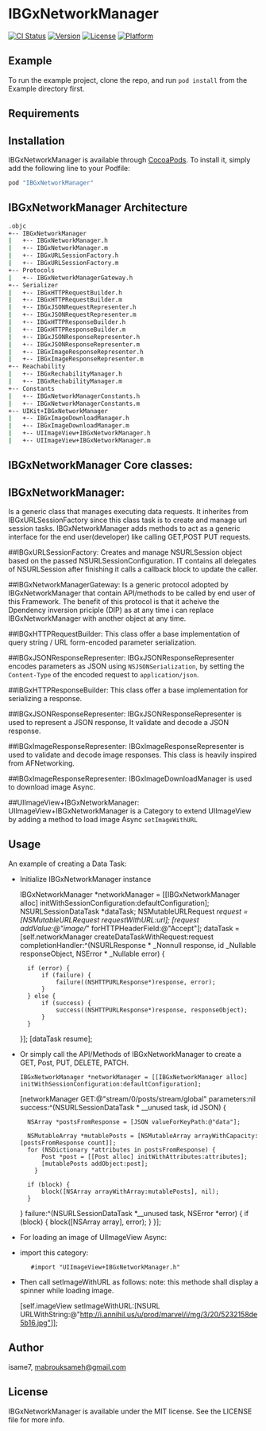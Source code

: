 # IBGxNetworkManager

[![CI Status](http://img.shields.io/travis/isame7/IBGxNetworkManager.svg?style=flat)](https://travis-ci.org/isame7/IBGxNetworkManager)
[![Version](https://img.shields.io/cocoapods/v/IBGxNetworkManager.svg?style=flat)](http://cocoapods.org/pods/IBGxNetworkManager)
[![License](https://img.shields.io/cocoapods/l/IBGxNetworkManager.svg?style=flat)](http://cocoapods.org/pods/IBGxNetworkManager)
[![Platform](https://img.shields.io/cocoapods/p/IBGxNetworkManager.svg?style=flat)](http://cocoapods.org/pods/IBGxNetworkManager)

## Example

To run the example project, clone the repo, and run `pod install` from the Example directory first.

## Requirements

## Installation

IBGxNetworkManager is available through [CocoaPods](http://cocoapods.org). To install
it, simply add the following line to your Podfile:

```ruby
pod "IBGxNetworkManager"
```
## IBGxNetworkManager Architecture
```bash
.objc
+-- IBGxNetworkManager
|   +-- IBGxNetworkManager.h
|   +-- IBGxNetworkManager.m
|   +-- IBGxURLSessionFactory.h
|   +-- IBGxURLSessionFactory.m
+-- Protocols
|   +-- IBGxNetworkManagerGateway.h
+-- Serializer
|   +-- IBGxHTTPRequestBuilder.h
|   +-- IBGxHTTPRequestBuilder.m
|   +-- IBGxJSONRequestRepresenter.h
|   +-- IBGxJSONRequestRepresenter.m
|   +-- IBGxHTTPResponseBuilder.h
|   +-- IBGxHTTPResponseBuilder.m
|   +-- IBGxJSONResponseRepresenter.h
|   +-- IBGxJSONResponseRepresenter.m
|   +-- IBGxImageResponseRepresenter.h
|   +-- IBGxImageResponseRepresenter.m
+-- Reachability
|   +-- IBGxRechabilityManager.h
|   +-- IBGxRechabilityManager.m
+-- Constants
|   +-- IBGxNetworkManagerConstants.h
|   +-- IBGxNetworkManagerConstants.m
+-- UIKit+IBGxNetworkManager
|   +-- IBGxImageDownloadManager.h
|   +-- IBGxImageDownloadManager.m
|   +-- UIImageView+IBGxNetworkManager.h
|   +-- UIImageView+IBGxNetworkManager.m
```
## IBGxNetworkManager Core classes:

## IBGxNetworkManager:
Is a generic class that manages executing data requests. It inherites from IBGxURLSessionFactory since this class task is to create and manage url session tasks. IBGxNetworkManager adds methods to act as a generic interface for the end user(developer) like calling GET,POST PUT requests.

##IBGxURLSessionFactory:
Creates and manage NSURLSession object based on the passed NSURLSessionConfiguration. IT contains all delegates of NSURLSession after finishing it calls a callback block to update the caller.

##IBGxNetworkManagerGateway:
Is a generic protocol adopted by IBGxNetworkManager that contain API/methods to be called by end user of this Framework. The benefit of this protocol is that it acheive the Dpendency inversion priciple (DIP) as at any time i can replace IBGxNetworkManager with another object at any time. 

##IBGxHTTPRequestBuilder:
This class offer a base implementation of query string / URL form-encoded parameter serialization. 

##IBGxJSONResponseRepresenter:
IBGxJSONResponseRepresenter encodes parameters as JSON using `NSJSONSerialization`, by setting the `Content-Type` of the encoded request to `application/json`.

##IBGxHTTPResponseBuilder:
This class offer a base implementation for serializing a response.

##IBGxJSONResponseRepresenter:
 IBGxJSONResponseRepresenter is used to represent a JSON response, It validate and decode a JSON response.

##IBGxImageResponseRepresenter:
IBGxImageResponseRepresenter is used to validate and decode image responses. This class is heavily inspired from AFNetworking.

##IBGxImageResponseRepresenter:
IBGxImageDownloadManager is used to download image Async.

##UIImageView+IBGxNetworkManager:
UIImageView+IBGxNetworkManager is a Category to extend UIImageView by adding a method to load image Async `setImageWithURL`


Usage
-----
An example of creating a Data Task:

- Initialize IBGxNetworkManager instance


    IBGxNetworkManager *networkManager = [[IBGxNetworkManager alloc] initWithSessionConfiguration:defaultConfiguration];
    NSURLSessionDataTask *dataTask;
    NSMutableURLRequest *request = [NSMutableURLRequest requestWithURL:url];
    [request addValue:@"image/*" forHTTPHeaderField:@"Accept"];
     dataTask = [self.networkManager createDataTaskWithRequest:request completionHandler:^(NSURLResponse * _Nonnull response, id  _Nullable responseObject, NSError * _Nullable error) {

        if (error) {
            if (failure) {
                failure((NSHTTPURLResponse*)response, error);
            }
        } else {
            if (success) {
                success((NSHTTPURLResponse*)response, responseObject);
            }
        }

    }];
    [dataTask resume];



- Or simply call the API/Methods of IBGxNetworkManager to create a GET, Post, PUT, DELETE, PATCH.




      IBGxNetworkManager *networkManager = [[IBGxNetworkManager alloc] initWithSessionConfiguration:defaultConfiguration];
      
     [networkManager GET:@"stream/0/posts/stream/global" parameters:nil success:^(NSURLSessionDataTask * __unused task, id JSON) {


        NSArray *postsFromResponse = [JSON valueForKeyPath:@"data"];
        
        NSMutableArray *mutablePosts = [NSMutableArray arrayWithCapacity:[postsFromResponse count]];
        for (NSDictionary *attributes in postsFromResponse) {
            Post *post = [[Post alloc] initWithAttributes:attributes];
            [mutablePosts addObject:post];
          }
          
        if (block) {
            block([NSArray arrayWithArray:mutablePosts], nil);
        }

    } failure:^(NSURLSessionDataTask *__unused task, NSError *error) {
        if (block) {
            block([NSArray array], error);
        }
    }];

- For loading an image of UIImageView Async:
- import this category:


         #import "UIImageView+IBGxNetworkManager.h"
        

 - Then call setImageWithURL as follows:
 note: this methode shall display a spinner while loading image.

     [self.imageView setImageWithURL:[NSURL URLWithString:@"http://i.annihil.us/u/prod/marvel/i/mg/3/20/5232158de5b16.jpg"]];


## Author

isame7, mabrouksameh@gmail.com

## License

IBGxNetworkManager is available under the MIT license. See the LICENSE file for more info.
